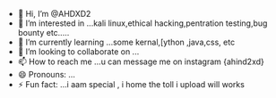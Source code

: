- 👋 Hi, I’m @AHDXD2
- 👀 I’m interested in ...kali linux,ethical hacking,pentration testing,bug bounty etc.....
- 🌱 I’m currently learning ...some kernal,[ython ,java,css, etc
- 💞️ I’m looking to collaborate on ...
- 📫 How to reach me ...u can message me on instagram {ahind2xd}
- 😄 Pronouns: ...
- ⚡ Fun fact: ...i aam special  , i home the toll i upload will  works 

<!---
AHDXD2/AHDXD2 is a ✨ special ✨ repository because its `README.md` (this file) appears on your GitHub profile.
You can click the Preview link to take a look at your changes.
--->
